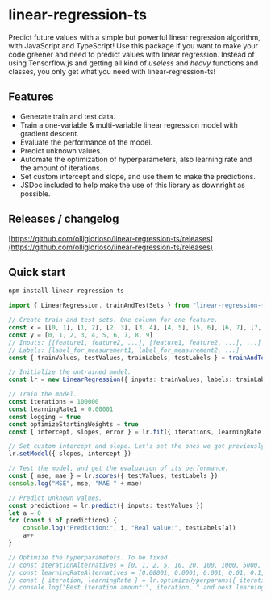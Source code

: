 # linear-regression-ts

Predict future values with a simple but powerful linear regression algorithm, with JavaScript and TypeScript!
Use this package if you want to make your code greener and need to predict values with linear regression. Instead of
using Tensorflow.js and getting all kind of *useless* and *heavy* functions and classes, you only get what you need with linear-regression-ts!

## Features

- Generate train and test data.
- Train a one-variable & multi-variable linear regression model with gradient descent.
- Evaluate the performance of the model.
- Predict unknown values.
- Automate the optimization of hyperparameters, also learning rate and the amount of iterations.
- Set custom intercept and slope, and use them to make the predictions.
- JSDoc included to help make the use of this library as downright as possible.

## Releases / changelog
[https://github.com/olliglorioso/linear-regression-ts/releases](https://github.com/olliglorioso/linear-regression-ts/releases)

## Quick start

```bash
npm install linear-regression-ts
```

```typescript
import { LinearRegression, trainAndTestSets } from "linear-regression-ts"

// Create train and test sets. One column for one feature.
const x = [[0, 1], [1, 2], [2, 3], [3, 4], [4, 5], [5, 6], [6, 7], [7, 8], [9, 10], [10, 11]]
const y = [0, 1, 2, 3, 4, 5, 6, 7, 8, 9]
// Inputs: [[feature1, feature2, ...], [feature1, feature2, ...], ...]
// Labels: [label_for_measurement1, label_for_measurement2, ...] 
const { trainValues, testValues, trainLabels, testLabels } = trainAndTestSets({ inputs: x, labels: y, ratio: 50 })  

// Initialize the untrained model.
const lr = new LinearRegression({ inputs: trainValues, labels: trainLabels }) 

// Train the model.
const iterations = 100000
const learningRate1 = 0.00001
const logging = true
const optimizeStartingWeights = true
const { intercept, slopes, error } = lr.fit({ iterations, learningRate: learningRate1, logging, optimizeStartingWeights }) 

// Set custom intercept and slope. Let's set the ones we got previously.
lr.setModel({ slopes, intercept })

// Test the model, and get the evaluation of its performance.
const { mse, mae } = lr.scores({ testValues, testLabels }) 
console.log("MSE", mse, "MAE " + mae)

// Predict unknown values.
const predictions = lr.predict({ inputs: testValues }) 
let a = 0
for (const i of predictions) {
    console.log("Prediction:", i, "Real value:", testLabels[a])
    a++
}

// Optimize the hyperparameters. To be fixed.
// const iterationAlternatives = [0, 1, 2, 5, 10, 20, 100, 1000, 5000, 10000]
// const learningRateAlternatives = [0.00001, 0.0001, 0.001, 0.01, 0.1, 1]
// const { iteration, learningRate } = lr.optimizeHyperparams({ iterations: iterationAlternatives, learningRates: learningRateAlternatives }) 
// console.log("Best iteration amount:", iteration, " and best learning rate:", learningRate)

```
